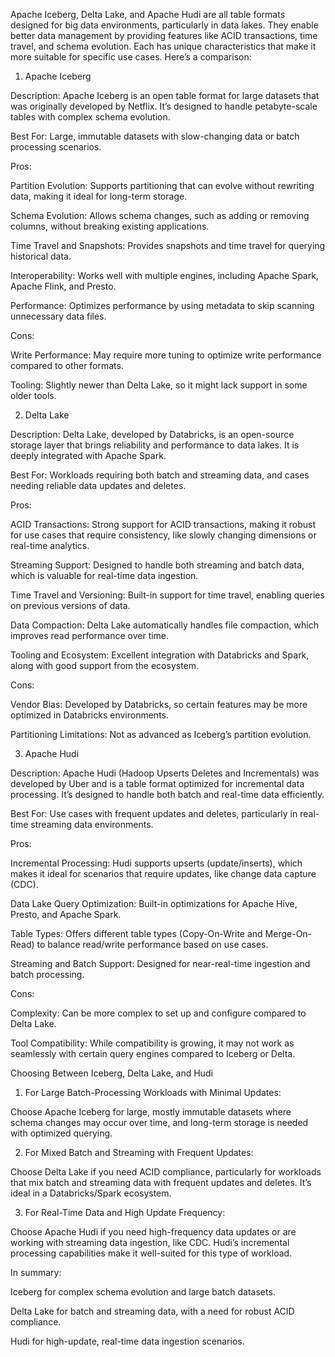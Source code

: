Apache Iceberg, Delta Lake, and Apache Hudi are all table formats designed for big data environments, particularly in data lakes. They enable better data management by providing features like ACID transactions, time travel, and schema evolution. Each has unique characteristics that make it more suitable for specific use cases. Here’s a comparison:

1. Apache Iceberg

Description: Apache Iceberg is an open table format for large datasets that was originally developed by Netflix. It’s designed to handle petabyte-scale tables with complex schema evolution.

Best For: Large, immutable datasets with slow-changing data or batch processing scenarios.

Pros:

Partition Evolution: Supports partitioning that can evolve without rewriting data, making it ideal for long-term storage.

Schema Evolution: Allows schema changes, such as adding or removing columns, without breaking existing applications.

Time Travel and Snapshots: Provides snapshots and time travel for querying historical data.

Interoperability: Works well with multiple engines, including Apache Spark, Apache Flink, and Presto.

Performance: Optimizes performance by using metadata to skip scanning unnecessary data files.


Cons:

Write Performance: May require more tuning to optimize write performance compared to other formats.

Tooling: Slightly newer than Delta Lake, so it might lack support in some older tools.



2. Delta Lake

Description: Delta Lake, developed by Databricks, is an open-source storage layer that brings reliability and performance to data lakes. It is deeply integrated with Apache Spark.

Best For: Workloads requiring both batch and streaming data, and cases needing reliable data updates and deletes.

Pros:

ACID Transactions: Strong support for ACID transactions, making it robust for use cases that require consistency, like slowly changing dimensions or real-time analytics.

Streaming Support: Designed to handle both streaming and batch data, which is valuable for real-time data ingestion.

Time Travel and Versioning: Built-in support for time travel, enabling queries on previous versions of data.

Data Compaction: Delta Lake automatically handles file compaction, which improves read performance over time.

Tooling and Ecosystem: Excellent integration with Databricks and Spark, along with good support from the ecosystem.


Cons:

Vendor Bias: Developed by Databricks, so certain features may be more optimized in Databricks environments.

Partitioning Limitations: Not as advanced as Iceberg’s partition evolution.



3. Apache Hudi

Description: Apache Hudi (Hadoop Upserts Deletes and Incrementals) was developed by Uber and is a table format optimized for incremental data processing. It’s designed to handle both batch and real-time data efficiently.

Best For: Use cases with frequent updates and deletes, particularly in real-time streaming data environments.

Pros:

Incremental Processing: Hudi supports upserts (update/inserts), which makes it ideal for scenarios that require updates, like change data capture (CDC).

Data Lake Query Optimization: Built-in optimizations for Apache Hive, Presto, and Apache Spark.

Table Types: Offers different table types (Copy-On-Write and Merge-On-Read) to balance read/write performance based on use cases.

Streaming and Batch Support: Designed for near-real-time ingestion and batch processing.


Cons:

Complexity: Can be more complex to set up and configure compared to Delta Lake.

Tool Compatibility: While compatibility is growing, it may not work as seamlessly with certain query engines compared to Iceberg or Delta.



Choosing Between Iceberg, Delta Lake, and Hudi

1. For Large Batch-Processing Workloads with Minimal Updates:

Choose Apache Iceberg for large, mostly immutable datasets where schema changes may occur over time, and long-term storage is needed with optimized querying.



2. For Mixed Batch and Streaming with Frequent Updates:

Choose Delta Lake if you need ACID compliance, particularly for workloads that mix batch and streaming data with frequent updates and deletes. It’s ideal in a Databricks/Spark ecosystem.



3. For Real-Time Data and High Update Frequency:

Choose Apache Hudi if you need high-frequency data updates or are working with streaming data ingestion, like CDC. Hudi’s incremental processing capabilities make it well-suited for this type of workload.




In summary:

Iceberg for complex schema evolution and large batch datasets.

Delta Lake for batch and streaming data, with a need for robust ACID compliance.

Hudi for high-update, real-time data ingestion scenarios.


